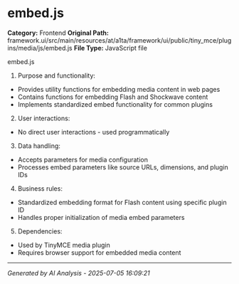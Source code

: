 # embed.js

**Category:** Frontend
**Original Path:** framework.ui/src/main/resources/at/a1ta/framework/ui/public/tiny_mce/plugins/media/js/embed.js
**File Type:** JavaScript file

embed.js
1. Purpose and functionality:
- Provides utility functions for embedding media content in web pages
- Contains functions for embedding Flash and Shockwave content
- Implements standardized embed functionality for common plugins

2. User interactions:
- No direct user interactions - used programmatically

3. Data handling:
- Accepts parameters for media configuration
- Processes embed parameters like source URLs, dimensions, and plugin IDs

4. Business rules:
- Standardized embedding format for Flash content using specific plugin ID
- Handles proper initialization of media embed parameters

5. Dependencies:
- Used by TinyMCE media plugin
- Requires browser support for embedded media content

---
*Generated by AI Analysis - 2025-07-05 16:09:21*
